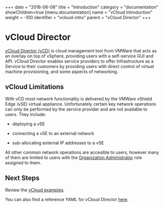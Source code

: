 +++
date = "2016-06-06"
title = "Introduction"
category = "documentation"
showChildren=true
[menu.documentation]
  name = "vCloud Introduction"
  weight = -100
  identifier = "vcloud-intro"
  parent = "vCloud Director"
+++

# vCloud Director

[vCloud Director (vCD)](https://www.vmware.com/products/vcloud-director/) is cloud management tool from VMWare that acts as an overlay on top of vSphere, providing users with a self-service GUI and API. vCloud Director enables service providers to offer Infrastructure as a Service to their customers by providing users with direct control of virtual machine provisioning, and some aspects of networking.

## vCloud Limitations

With vCD most network functionality is delivered by the VMWare vShield Edge (vSE) virtual appliance. Unfortunately certain key network operations can only be performed by the service provider and are not available to users. They include:

* deploying a vSE

* connecting a vSE to an external network

* sub-allocating external IP addresses to a vSE

All other common network operations are accesible to users, however many of them are limited to users with the [Organization Administrator](https://pubs.vmware.com/vca/index.jsp?topic=%2Fcom.vmware.vcloud.api.doc_56%2FGUID-BC504F6B-3D38-4F25-AACF-ED584063754F.html) role assigned to them.


## Next Steps

Review the [vCloud examples](/documentation/vcloud-examples/).

You can also find a reference YAML for vCloud Director [here](/documentation/vcloud-yaml/).